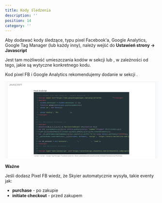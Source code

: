 ```yaml
---
title: Kody śledzenia
description: ''
position: 14
category: ''
---
```


Aby dodawać kody śledzące, typu pixel Facebook'a, Google Analytics, Google Tag Manager (lub każdy inny), należy wejść do **Ustawień strony -> Javascript**

Jest tam możliwość umieszczania kodów w sekcji <head> lub <body>, w zależności od tego, jakie są wytyczne konkretnego kodu.

Kod pixel FB i Google Analytics rekomendujemy dodanie w sekcji <head>.

<img src="/img/screen-javascript.jpg" alt=""/>

**Ważne** 

Jeśli dodasz Pixel FB wiedz, że Skyier automatycznie wysyła, takie eventy jak:

* **purchase** - po zakupie
* **initiate checkout** - przed zakupem